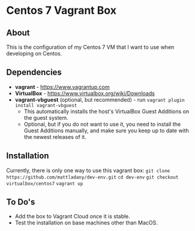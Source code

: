 # Centos 7 Vagrant Box

## About
This is the configuration of my Centos 7 VM that I want to use when developing on Centos.

## Dependencies
* __vagrant__ - https://www.vagrantup.com
* __VirtualBox__ - https://www.virtualbox.org/wiki/Downloads
* __vagrant-vbguest__ (optional, but recommended) - run ```vagrant plugin install vagrant-vbguest```
    * This automatically installs the host's VirtualBox Guest Additions on the guest system.
    * Optional, but if you do not want to use it, you need to install the Guest Additions manually, and make sure you keep up to date with the newest releases of it.

## Installation
Currently, there is only one way to use this vagrant box:
```git clone https://github.com/mattladany/dev-env.git```
```cd dev-env```
```git checkout virtualbox/centos7```
```vagrant up```

## To Do's
* Add the box to Vagrant Cloud once it is stable.
* Test the installation on base machines other than MacOS.
